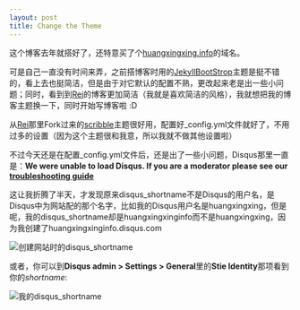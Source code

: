 ```yaml
---
layout: post
title: Change the Theme
---
```


这个博客去年就搭好了，还特意买了个[huangxingxing.info](http://huangxingxing.info)的域名。

可是自己一直没有时间来弄，之前搭博客时用的[JekyllBootStrop](http://jekyllbootstrap.com/)主题是挺不错的，看上去也挺简洁，但是由于对它默认的配置不熟，更改起来老是出一些小问题；同时，看到到[Rei](http://chloerei.com/)的博客更加简洁（我就是喜欢简洁的风格），我就想把我的博客主题换一下，同时开始写博客啦 :D

从[Rei](https://github.com/chloerei)那里Fork过来的[scribble](https://github.com/chloerei/scribble)主题很好用，配置好_config.yml文件就好了，不用过多的设置（因为这个主题很和我意，所以我就不做其他设置啦）

不过今天还是在配置_config.yml文件后，还是出了一些小问题，Disqus那里一直是：**We were unable to load Disqus. If you are a moderator please see our [troubleshooting guide](http://help.disqus.com/customer/portal/articles/472007-i-m-receiving-the-message-%22we-were-unable-to-load-disqus-%22)**

这让我折腾了半天，才发现原来disqus_shortname不是Disqus的用户名，是Disqus中为网站配的那个名字，比如我的Disqus用户名是huangxingxing，但是呢，我的disqus_shortname却是huangxingxinginfo而不是huangxingxing，因为我创建了huangxingxinginfo.disqus.com

![创建网站时的disqus_shortname](http://ww3.sinaimg.cn/mw690/60ef0c80gw1eer8m8u7vmj20dt0d2aat.jpg)

或者，你可以到**Disqus admin > Settings > General**里的**Stie Identity**那项看到你的*shortname*:

![我的disqus_shortname](http://ww4.sinaimg.cn/mw690/60ef0c80gw1eer8mb51h4j20kh03cdfx.jpg)



